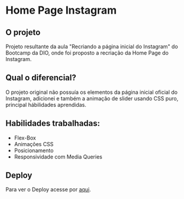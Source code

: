 # Home Page Instagram

## O projeto 
Projeto resultante da aula "Recriando a página inicial do Instagram" do Bootcamp da DIO, onde foi proposto a  recriação da Home Page do Instagram.

## Qual o diferencial?

O projeto original não possuía os elementos da página inicial oficial do Instagram, adicionei e também a animação de slider usando CSS puro, principal hábilidades aprendidas.

## Habilidades trabalhadas:

* Flex-Box
* Animações CSS
* Posicionamento
* Responsividade com Media Queries 

## Deploy

Para ver o Deploy acesse por <a href="https://rogunique.github.io/home-page-instagram/">aqui</a>.


